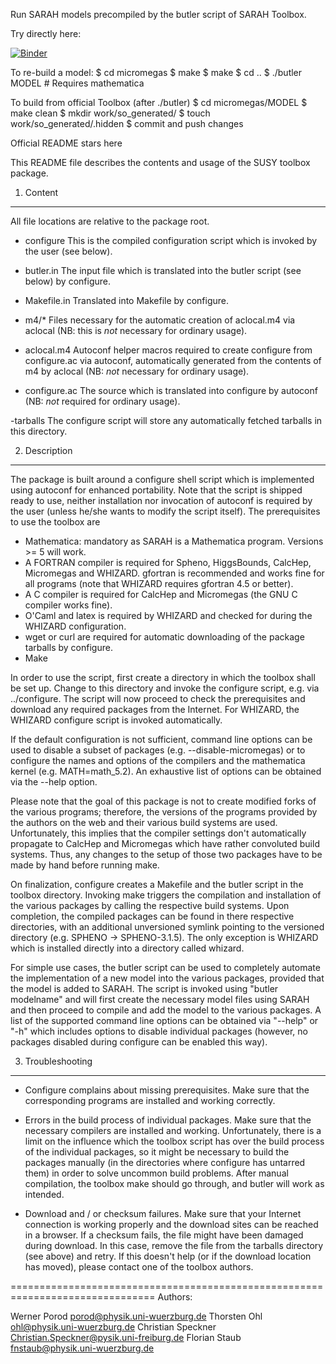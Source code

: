 Run SARAH models precompiled by the butler script of SARAH Toolbox.

Try directly here:

[![Binder](http://mybinder.org/badge.svg)](http://mybinder.org/repo/restrepo/SimplifiedDM-SDFDM-Toolbox)

To re-build a model:
 $ cd micromegas 
 $ make
 $ make
 $ cd ..
 $ ./butler MODEL # Requires mathematica

To build from official Toolbox (after ./butler)
 $ cd micromegas/MODEL
 $ make clean
 $ mkdir work/so_generated/
 $ touch work/so_generated/.hidden
 $ commit and push changes



Official README stars here

This README file describes the contents and usage of the SUSY toolbox package.

1) Content
-------------------------------------------------------------------------------

All file locations are relative to the package root.

- configure
This is the compiled configuration script which is invoked by the user (see
below).

- butler.in
The input file which is translated into the butler script (see below) by
configure.

- Makefile.in
Translated into Makefile by configure.

- m4/*
Files necessary for the automatic creation of aclocal.m4 via aclocal (NB: this
is _not_ necessary for ordinary usage).

- aclocal.m4
Autoconf helper macros required to create configure from configure.ac via
autoconf, automatically generated from the contents of m4 by aclocal (NB: _not_
necessary for ordinary usage).

- configure.ac
The source which is translated into configure by autoconf (NB: _not_ required
for ordinary usage).

-tarballs
The configure script will store any automatically fetched tarballs in this
directory.

2) Description
-------------------------------------------------------------------------------

The package is built around a configure shell script which is implemented using
autoconf for enhanced portability. Note that the script is shipped ready to use,
neither installation nor invocation of autoconf is required by the user (unless
he/she wants to modify the script itself). The prerequisites to use the toolbox
are

- Mathematica: mandatory as SARAH is a Mathematica program. Versions >= 5 will
  work.
- A FORTRAN compiler is required for Spheno, HiggsBounds, CalcHep, Micromegas
  and WHIZARD. gfortran is recommended and works fine for all programs (note
  that WHIZARD requires gfortran 4.5 or better).
- A C compiler is required for CalcHep and Micromegas (the GNU C compiler works
  fine).
- O'Caml and latex is required by WHIZARD and checked for during the WHIZARD
  configuration.
- wget or curl are required for automatic downloading of the package tarballs by
  configure.
- Make

In order to use the script, first create a directory in which the toolbox shall
be set up. Change to this directory and invoke the configure script, e.g. via
../configure. The script will now proceed to check the prerequisites and
download any required packages from the Internet. For WHIZARD, the WHIZARD
configure script is invoked automatically.

If the default configuration is not sufficient, command line options can be used
to disable a subset of packages (e.g. --disable-micromegas) or to configure the
names and options of the compilers and the mathematica kernel (e.g.
MATH=math_5.2). An exhaustive list of options can be obtained via the --help
option.

Please note that the goal of this package is not to create modified forks of the
various programs; therefore, the versions of the programs provided by the
authors on the web and their various build systems are used. Unfortunately, this
implies that the compiler settings don't automatically propagate to CalcHep and
Micromegas which have rather convoluted build systems.  Thus, any changes to the
setup of those two packages have to be made by hand before running make.

On finalization, configure creates a Makefile and the butler script in the
toolbox directory. Invoking make triggers the compilation and installation of
the various packages by calling the respective build systems. Upon completion,
the compiled packages can be found in there respective directories, with an
additional unversioned symlink pointing to the versioned directory (e.g. SPHENO ->
SPHENO-3.1.5). The only exception is WHIZARD which is installed directly into a
directory called whizard.

For simple use cases, the butler script can be used to completely automate the
implementation of a new model into the various packages, provided that the model
is added to SARAH. The script is invoked using "butler modelname" and will first
create the necessary model files using SARAH and then proceed to compile and add
the model to the various packages. A list of the supported command line options
can be obtained via "--help" or "-h" which includes options to disable
individual packages (however, no packages disabled during configure can be
enabled this way).

3) Troubleshooting
-------------------------------------------------------------------------------

- Configure complains about missing prerequisites.
  Make sure that the corresponding programs are installed and working correctly.

- Errors in the build process of individual packages.
  Make sure that the necessary compilers are installed and working.
  Unfortunately, there is a limit on the influence which the toolbox script has
  over the build process of the individual packages, so it might be necessary to
  build the packages manually (in the directories where configure has untarred
  them) in order to solve uncommon build problems. After manual compilation, the
  toolbox make should go through, and butler will work as intended.

- Download and / or checksum failures.
  Make sure that your Internet connection is working properly and the download
  sites can be reached in a browser. If a checksum fails, the file might have
  been damaged during download. In this case, remove the file from the tarballs
  directory (see above) and retry. If this doesn't help (or if the download
  location has moved), please contact one of the toolbox authors.

===============================================================================
Authors:

Werner Porod         porod@physik.uni-wuerzburg.de
Thorsten Ohl         ohl@physik.uni-wuerzburg.de
Christian Speckner   Christian.Speckner@pysik.uni-freiburg.de
Florian Staub        fnstaub@physik.uni-wuerzburg.de
